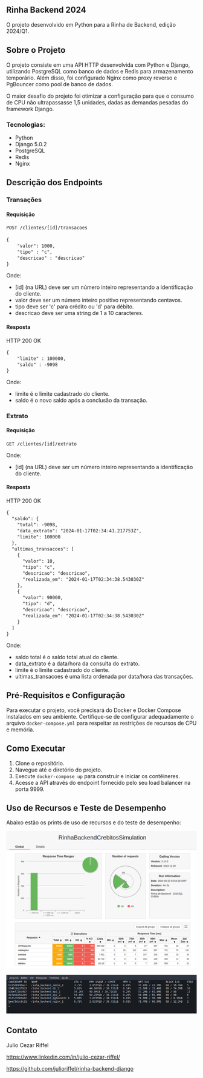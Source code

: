## Rinha Backend 2024

O projeto desenvolvido em Python para a Rinha de Backend, edição 2024/Q1.

## Sobre o Projeto

O projeto consiste em uma API HTTP desenvolvida com Python e Django, utilizando PostgreSQL como banco de dados e Redis para armazenamento temporário. Além disso, foi configurado Nginx como proxy reverso e PgBouncer como pool de banco de dados.

O maior desafio do projeto foi otimizar a configuração para que o consumo de CPU não ultrapassasse 1,5 unidades, dadas as demandas pesadas do framework Django.
### Tecnologias:

- Python 
- Django 5.0.2
- PostgreSQL
- Redis
- Nginx

## Descrição dos Endpoints

### Transações

#### Requisição

```
POST /clientes/[id]/transacoes

{
    "valor": 1000,
    "tipo" : "c",
    "descricao" : "descricao"
}
```

Onde:
- [id] (na URL) deve ser um número inteiro representando a identificação do cliente.
- valor deve ser um número inteiro positivo representando centavos.
- tipo deve ser 'c' para crédito ou 'd' para débito.
- descricao deve ser uma string de 1 a 10 caracteres.

#### Resposta

HTTP 200 OK

```
{
    "limite" : 100000,
    "saldo" : -9098
}
```

Onde:
- limite é o limite cadastrado do cliente.
- saldo é o novo saldo após a conclusão da transação.

### Extrato

#### Requisição

```
GET /clientes/[id]/extrato
```

Onde:
- [id] (na URL) deve ser um número inteiro representando a identificação do cliente.

#### Resposta

HTTP 200 OK

```
{
  "saldo": {
    "total": -9098,
    "data_extrato": "2024-01-17T02:34:41.217753Z",
    "limite": 100000
  },
  "ultimas_transacoes": [
    {
      "valor": 10,
      "tipo": "c",
      "descricao": "descricao",
      "realizada_em": "2024-01-17T02:34:38.543030Z"
    },
    {
      "valor": 90000,
      "tipo": "d",
      "descricao": "descricao",
      "realizada_em": "2024-01-17T02:34:38.543030Z"
    }
  ]
}
```

Onde:
- saldo total é o saldo total atual do cliente.
- data_extrato é a data/hora da consulta do extrato.
- limite é o limite cadastrado do cliente.
- ultimas_transacoes é uma lista ordenada por data/hora das transações.

## Pré-Requisitos e Configuração

Para executar o projeto, você precisará do Docker e Docker Compose instalados em seu ambiente. Certifique-se de configurar adequadamente o arquivo `docker-compose.yml` para respeitar as restrições de recursos de CPU e memória.

## Como Executar

1. Clone o repositório.
2. Navegue até o diretório do projeto.
3. Execute `docker-compose up` para construir e iniciar os contêineres.
4. Acesse a API através do endpoint fornecido pelo seu load balancer na porta 9999.

## Uso de Recursos e Teste de Desempenho

Abaixo estão os prints de uso de recursos e do teste de desempenho:

![Benchmark](img/benchmark.png)

![CPU](img/cpu.png)
## Contato

Julio Cezar Riffel

https://www.linkedin.com/in/julio-cezar-riffel/

https://github.com/julioriffel/rinha-backend-django
